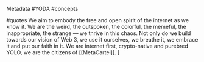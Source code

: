 Metadata
	#YODA 
	#concepts 

#quotes 
We aim to embody the free and open spirit of the internet as we know it. We are the weird, the outspoken, the colorful, the memeful, the inappropriate, the strange — we thrive in this chaos. Not only do we build towards our vision of Web 3, we use it ourselves, we breathe it, we embrace it and put our faith in it. We are internet first, crypto-native and purebred YOLO, we are the citizens of [[MetaCartel]]. [

